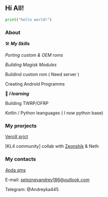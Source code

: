 ## Hi All!

```python
print("hello world!")
```
### About  

🛠️ ___My Skills___

_Porting custom & OEM roms_

_Building Magisk Modules_

Buildind custom rom ( Need server )

Creating Android Programms


🧠 ___I learning___

Building TWRP/OFRP

Kotlin / Python leanguages ( I now python base)


 ### My prorjects

[VeroX prjct](https://t.me/Andreyka445real)

[KL4 community] collab with [Zeonshik](https://4pda.to/forum/index.php?showuser=11916629) & Neth


### My contacts
[4pda qms](https://4pda.to/forum/index.php?showuser=11624748)

E-mail: seleznevandrey186@outlook.com

Telegram: @Andreyka445

